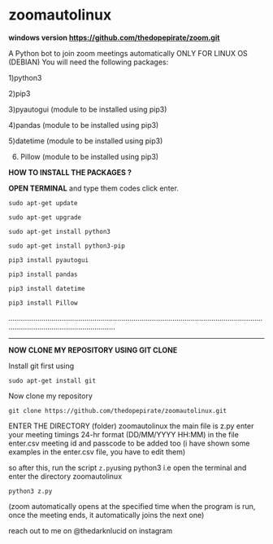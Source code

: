 # zoomautolinux

**windows version https://github.com/thedopepirate/zoom.git**

A Python bot to join zoom meetings automatically ONLY FOR LINUX OS (DEBIAN)
You will need the following packages:

1)python3 

2)pip3 

3)pyautogui (module to be installed using pip3)

4)pandas  (module to be installed using pip3)

5)datetime  (module to be installed using pip3)

6) Pillow  (module to be installed using pip3)

**HOW TO INSTALL THE PACKAGES ?**

**OPEN TERMINAL** and type them codes click enter.

``sudo apt-get update``

``sudo apt-get upgrade``

``sudo apt-get install python3``

``sudo apt-get install python3-pip``

``pip3 install pyautogui``

``pip3 install pandas``

``pip3 install datetime``

``pip3 install Pillow``

................................................................................................................................................................................
*********************************************************************************************************************************************************************************

**NOW CLONE MY REPOSITORY USING GIT CLONE**

Install git first using

``sudo apt-get install git``

Now clone my repository

``git clone https://github.com/thedopepirate/zoomautolinux.git``


ENTER THE DIRECTORY (folder) zoomautolinux
the main file is z.py
enter your meeting timings 24-hr format (DD/MM/YYYY HH:MM) in the file enter.csv
meeting id and passcode to be added too (i have shown some examples in the enter.csv file, you have to edit them)

so after this, run the script ``z.py``using python3 i.e open the terminal and enter the directory zoomautolinux 

``python3 z.py``

(zoom automatically opens at the specified time when the program is run, once the meeting ends, it automatically joins the next one)


reach out to me on @thedarknlucid on instagram 
